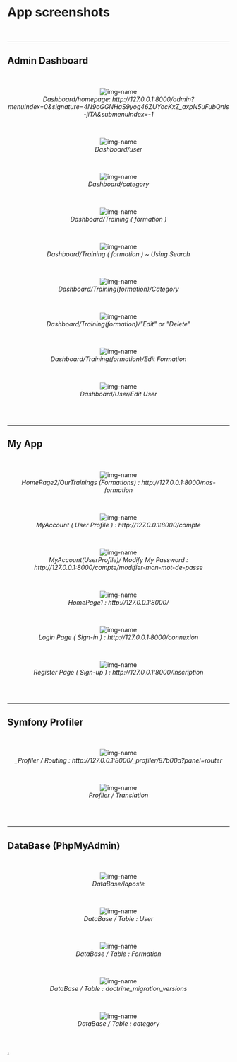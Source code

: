 # App screenshots 
<br/>

---

## Admin Dashboard 
<br/>
<p align="center">
  <img alt="img-name" src="https://i.imgur.com/O3W8mgn.png">
  <br>
    <em> Dashboard/homepage:  http://127.0.0.1:8000/admin?menuIndex=0&signature=4N9oGGNHaS9yog46ZUYocKxZ_axpN5uFubQnIs-jiTA&submenuIndex=-1 </em>
</p><br/>


<p align="center">
  <img alt="img-name" src="https://i.imgur.com/7Qcdwyc.png">
  <br>
    <em> Dashboard/user </em>
</p><br/>




<p align="center">
  <img alt="img-name" src="https://i.imgur.com/yZoZvHR.png">
  <br>
    <em> Dashboard/category </em>
</p><br/>

<p align="center">
  <img alt="img-name" src="https://i.imgur.com/fnHz8dw.png">
  <br>
    <em> Dashboard/Training ( formation ) </em>
</p><br/>


<p align="center">
  <img alt="img-name" src="https://i.imgur.com/JEgScTR.png">
  <br>
    <em> Dashboard/Training ( formation ) ~ Using Search</em>
</p><br/>


<p align="center">
  <img alt="img-name" src="https://i.imgur.com/Ei9wKPd.png">
  <br>
    <em> Dashboard/Training(formation)/Category</em>
</p><br/>


<p align="center">
  <img alt="img-name" src="https://i.imgur.com/1NLV59G.png">
  <br>
    <em> Dashboard/Training(formation)/"Edit" or "Delete"</em>
</p><br/>


<p align="center">
  <img alt="img-name" src="https://i.imgur.com/omsM6Hc.png">
  <br>
    <em>Dashboard/Training(formation)/Edit Formation</em>
</p><br/>


<p align="center">
  <img alt="img-name" src="https://i.imgur.com/qKURJbV.png">
  <br>
    <em>Dashboard/User/Edit User</em>
</p><br/>


<br/>

---

## My App 



<br/>

<p align="center">
  <img alt="img-name" src="https://i.imgur.com/AX7mPzB.png">
  <br>
    <em> HomePage2/OurTrainings (Formations) : http://127.0.0.1:8000/nos-formation</em>
</p><br/>



<p align="center">
  <img alt="img-name" src="https://i.imgur.com/R4Nrfej.png">
  <br>
    <em> MyAccount ( User Profile ) : http://127.0.0.1:8000/compte</em>
</p><br/>



<p align="center">
  <img alt="img-name" src="https://i.imgur.com/tVasoqD.png">
  <br>
    <em> MyAccount(UserProfile)/ Modify My Password : http://127.0.0.1:8000/compte/modifier-mon-mot-de-passe</em>
</p><br/>




<p align="center">
  <img alt="img-name" src="https://i.imgur.com/Q5f8G9q.png">
  <br>
    <em> HomePage1 : http://127.0.0.1:8000/</em>
</p><br/>




<p align="center">
  <img alt="img-name" src="https://i.imgur.com/yIMC7U1.png">
  <br>
    <em> Login Page ( Sign-in ) : http://127.0.0.1:8000/connexion</em>
</p><br/>




<p align="center">
  <img alt="img-name" src="https://i.imgur.com/x9ykWso.png">
  <br>
    <em> Register Page ( Sign-up ) : http://127.0.0.1:8000/inscription</em>
</p><br/>


<br/>

---

## Symfony Profiler

<br/>


<p align="center">
  <img alt="img-name" src="https://i.imgur.com/IXk3Cpy.png">
  <br>
    <em> _Profiler / Routing : http://127.0.0.1:8000/_profiler/87b00a?panel=router</em>
</p><br/>



<p align="center">
  <img alt="img-name" src="https://i.imgur.com/oe5R7cg.png">
  <br>
    <em> Profiler / Translation</em>
</p><br/>


<br/>

---

## DataBase (PhpMyAdmin) 

<br/>


<p align="center">
  <img alt="img-name" src="https://i.imgur.com/YaBkJnA.png">
  <br>
    <em> DataBase/laposte</em>
</p><br/>



<p align="center">
  <img alt="img-name" src="https://i.imgur.com/LQB2e7z.png">
  <br>
    <em> DataBase / Table : User</em>
</p><br/>



<p align="center">
  <img alt="img-name" src="https://i.imgur.com/Etkfcp3.png">
  <br>
    <em> DataBase / Table : Formation</em>
</p><br/>




<p align="center">
  <img alt="img-name" src="https://i.imgur.com/jyNGCy6.png">
  <br>
    <em> DataBase / Table : doctrine_migration_versions</em>
</p><br/>




<p align="center">
  <img alt="img-name" src="https://i.imgur.com/jpWiY6X.png">
  <br>
    <em> DataBase / Table : category</em>
</p><br/>




[.](https://imgur.com/a/FQaDAzL)
